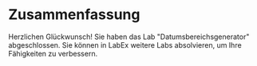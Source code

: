 # Zusammenfassung

Herzlichen Glückwunsch! Sie haben das Lab "Datumsbereichsgenerator" abgeschlossen. Sie können in LabEx weitere Labs absolvieren, um Ihre Fähigkeiten zu verbessern.
